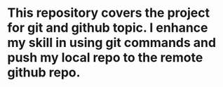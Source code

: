 # This repository covers the project for git and github topic. I enhance my skill in using git commands and push my local repo to the remote github repo.